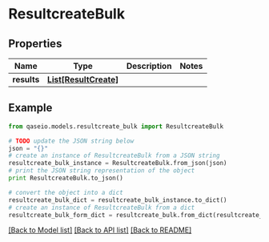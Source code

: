 # ResultcreateBulk


## Properties

Name | Type | Description | Notes
------------ | ------------- | ------------- | -------------
**results** | [**List[ResultCreate]**](ResultCreate.md) |  | 

## Example

```python
from qaseio.models.resultcreate_bulk import ResultcreateBulk

# TODO update the JSON string below
json = "{}"
# create an instance of ResultcreateBulk from a JSON string
resultcreate_bulk_instance = ResultcreateBulk.from_json(json)
# print the JSON string representation of the object
print ResultcreateBulk.to_json()

# convert the object into a dict
resultcreate_bulk_dict = resultcreate_bulk_instance.to_dict()
# create an instance of ResultcreateBulk from a dict
resultcreate_bulk_form_dict = resultcreate_bulk.from_dict(resultcreate_bulk_dict)
```
[[Back to Model list]](../README.md#documentation-for-models) [[Back to API list]](../README.md#documentation-for-api-endpoints) [[Back to README]](../README.md)



